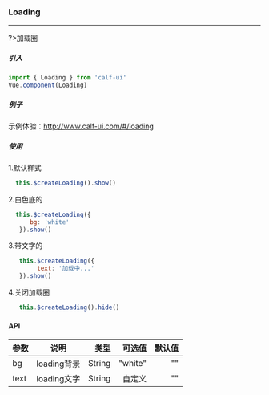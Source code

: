 
### Loading
***

?>加载圈

##### 引入

```javascript
import { Loading } from 'calf-ui'
Vue.component(Loading)
```

##### 例子

示例体验：http://www.calf-ui.com/#/loading

##### 使用

1.默认样式
```js
  this.$createLoading().show()
```

2.白色底的

```js
  this.$createLoading({
      bg: 'white'
   }).show() 
```

3.带文字的

```js
   this.$createLoading({
        text: '加载中...'
   }).show()
```

4.关闭加载圈

```js
   this.$createLoading().hide()
```

#### API

| 参数        |   说明   |     类型 | 可选值 | 默认值 |
| ----------- | :------: | -------: | -----: | -----: |
| bg          | loading背景 |  String  | "white"  | ""  |
| text        | loading文字 |  String  |  自定义   | "" |


